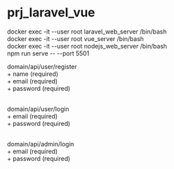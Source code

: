 # prj_laravel_vue

docker exec -it --user root laravel_web_server /bin/bash<br>
docker exec -it --user root vue_server /bin/bash<br>
docker exec -it --user root nodejs_web_server /bin/bash<br>
npm run serve -- --port 5501<br>


domain/api/user/register<br>
    + name (required)<br>
    + email (required)<br>
    + password (required)<br><br>

domain/api/user/login<br>
    + email (required)<br>
    + password (required)<br><br>

domain/api/admin/login<br>
    + email (required)<br>
    + password (required)<br>

